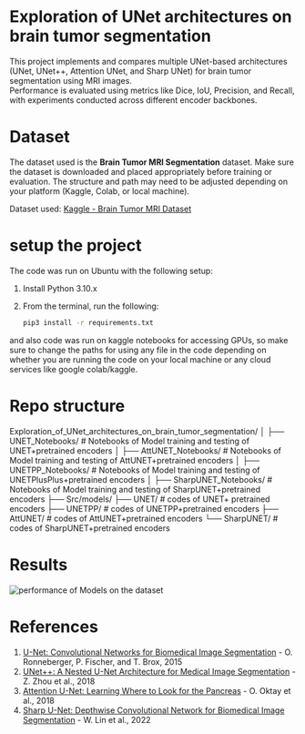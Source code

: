 # Exploration of UNet architectures on brain tumor segmentation
This project implements and compares multiple UNet-based architectures (UNet, UNet++, Attention UNet, and Sharp UNet) for brain tumor segmentation using MRI images.  
Performance is evaluated using metrics like Dice, IoU, Precision, and Recall, with experiments conducted across different encoder backbones.

# Dataset

The dataset used is the **Brain Tumor MRI Segmentation** dataset. Make sure the dataset is downloaded and placed appropriately before training or evaluation. The structure and path may need to be adjusted depending on your platform (Kaggle, Colab, or local machine).

 Dataset used: [Kaggle - Brain Tumor MRI Dataset](https://www.kaggle.com/datasets/mateuszbuda/lgg-mri-segmentation)

# setup the project
The code was run on Ubuntu with the following setup:

1. Install Python 3.10.x

2. From the terminal, run the following:

   ```bash
   pip3 install -r requirements.txt
and also code was run on kaggle notebooks for accessing GPUs, so make sure to change the paths for using any file in the code depending on whether you are running the code on your local machine or any cloud services like google colab/kaggle.


# Repo structure
Exploration_of_UNet_architectures_on_brain_tumor_segmentation/
│
├── UNET_Notebooks/                         # Notebooks of Model training and testing of UNET+pretrained encoders
│
├── AttUNET_Notebooks/                         # Notebooks of Model training and testing of AttUNET+pretrained encoders
│
├── UNETPP_Notebooks/                         # Notebooks of Model training and testing of UNETPlusPlus+pretrained encoders
│
├── SharpUNET_Notebooks/                         # Notebooks of Model training and testing of SharpUNET+pretrained encoders
├── Src/models/
   ├── UNET/                                     # codes of UNET+ pretrained encoders
   ├── UNETPP/                                   # codes of UNETPP+pretrained encoders
   ├── AttUNET/                                  # codes of AttUNET+pretrained encoders
   └── SharpUNET/                                # codes of SharpUNET+pretrained encoders


# Results
![performance of Models on the dataset](results.png)


# References
1. [U-Net: Convolutional Networks for Biomedical Image Segmentation](https://arxiv.org/abs/1505.04597) - O. Ronneberger, P. Fischer, and T. Brox, 2015  
2. [UNet++: A Nested U-Net Architecture for Medical Image Segmentation](https://arxiv.org/abs/1807.10165) - Z. Zhou et al., 2018  
3. [Attention U-Net: Learning Where to Look for the Pancreas](https://arxiv.org/abs/1804.03999) - O. Oktay et al., 2018  
4. [Sharp U-Net: Depthwise Convolutional Network for Biomedical Image Segmentation](https://ieeexplore.ieee.org/document/9765602) - W. Lin et al., 2022  
